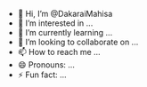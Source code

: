 - 👋 Hi, I’m @DakaraiMahisa
- 👀 I’m interested in ...
- 🌱 I’m currently learning ...
- 💞️ I’m looking to collaborate on ...
- 📫 How to reach me ...
- 😄 Pronouns: ...
- ⚡ Fun fact: ...

<!---
DakaraiMahisa/DakaraiMahisa is a ✨ special ✨ repository because its `README.md` (this file) appears on your GitHub profile.
You can click the Preview link to take a look at your changes.
--->
